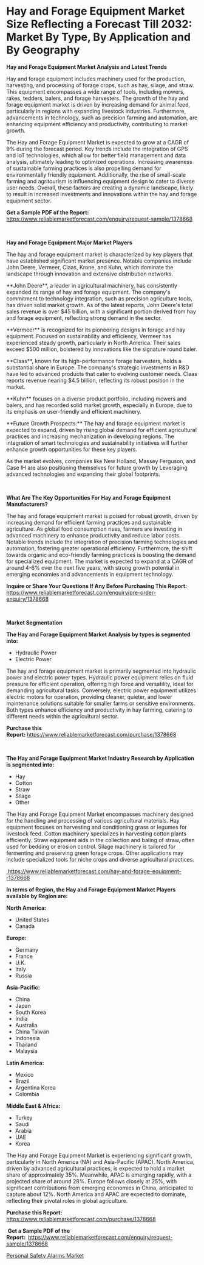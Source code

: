 <p><h1>Hay and Forage Equipment Market Size Reflecting a Forecast Till 2032: Market By Type, By Application and By Geography</h1></p><p><strong>Hay and Forage Equipment Market Analysis and Latest Trends</strong></p>
<p><p>Hay and forage equipment includes machinery used for the production, harvesting, and processing of forage crops, such as hay, silage, and straw. This equipment encompasses a wide range of tools, including mowers, rakes, tedders, balers, and forage harvesters. The growth of the hay and forage equipment market is driven by increasing demand for animal feed, particularly in regions with expanding livestock industries. Furthermore, advancements in technology, such as precision farming and automation, are enhancing equipment efficiency and productivity, contributing to market growth.</p><p>The Hay and Forage Equipment Market is expected to grow at a CAGR of 9% during the forecast period. Key trends include the integration of GPS and IoT technologies, which allow for better field management and data analysis, ultimately leading to optimized operations. Increasing awareness of sustainable farming practices is also propelling demand for environmentally friendly equipment. Additionally, the rise of small-scale farming and agritourism is influencing equipment design to cater to diverse user needs. Overall, these factors are creating a dynamic landscape, likely to result in increased investments and innovations within the hay and forage equipment sector.</p></p>
<p><strong>Get a Sample PDF of the Report:&nbsp;</strong> <a href="https://www.reliablemarketforecast.com/enquiry/request-sample/1378668?utm_campaign=2721&utm_medium=2&utm_source=Github&utm_content=ia&utm_term=08042025&utm_id=hay-and-forage-equipment">https://www.reliablemarketforecast.com/enquiry/request-sample/1378668</a></p>
<p>&nbsp;</p>
<p><strong>Hay and Forage Equipment Major Market Players</strong></p>
<p><p>The hay and forage equipment market is characterized by key players that have established significant market presence. Notable companies include John Deere, Vermeer, Claas, Krone, and Kuhn, which dominate the landscape through innovation and extensive distribution networks.</p><p>**John Deere**, a leader in agricultural machinery, has consistently expanded its range of hay and forage equipment. The company's commitment to technology integration, such as precision agriculture tools, has driven solid market growth. As of the latest reports, John Deere's total sales revenue is over $45 billion, with a significant portion derived from hay and forage equipment, reflecting strong demand in the sector.</p><p>**Vermeer** is recognized for its pioneering designs in forage and hay equipment. Focused on sustainability and efficiency, Vermeer has experienced steady growth, particularly in North America. Their sales exceed $500 million, bolstered by innovations like the signature round baler.</p><p>**Claas**, known for its high-performance forage harvesters, holds a substantial share in Europe. The company's strategic investments in R&D have led to advanced products that cater to evolving customer needs. Claas reports revenue nearing $4.5 billion, reflecting its robust position in the market.</p><p>**Kuhn** focuses on a diverse product portfolio, including mowers and balers, and has recorded solid market growth, especially in Europe, due to its emphasis on user-friendly and efficient machinery.</p><p>**Future Growth Prospects:** The hay and forage equipment market is expected to expand, driven by rising global demand for efficient agricultural practices and increasing mechanization in developing regions. The integration of smart technologies and sustainability initiatives will further enhance growth opportunities for these key players.</p><p>As the market evolves, companies like New Holland, Massey Ferguson, and Case IH are also positioning themselves for future growth by Leveraging advanced technologies and expanding their global footprints.</p></p>
<p>&nbsp;</p>
<p><strong>What Are The Key Opportunities For Hay and Forage Equipment Manufacturers?</strong></p>
<p><p>The hay and forage equipment market is poised for robust growth, driven by increasing demand for efficient farming practices and sustainable agriculture. As global food consumption rises, farmers are investing in advanced machinery to enhance productivity and reduce labor costs. Notable trends include the integration of precision farming technologies and automation, fostering greater operational efficiency. Furthermore, the shift towards organic and eco-friendly farming practices is boosting the demand for specialized equipment. The market is expected to expand at a CAGR of around 4-6% over the next five years, with strong growth potential in emerging economies and advancements in equipment technology.</p></p>
<p><strong>Inquire or Share Your Questions If Any Before Purchasing This Report:</strong> <a href="https://www.reliablemarketforecast.com/enquiry/pre-order-enquiry/1378668?utm_campaign=2721&utm_medium=2&utm_source=Github&utm_content=ia&utm_term=08042025&utm_id=hay-and-forage-equipment">https://www.reliablemarketforecast.com/enquiry/pre-order-enquiry/1378668</a></p>
<p>&nbsp;</p>
<p><strong>Market Segmentation</strong></p>
<p><strong>The Hay and Forage Equipment Market Analysis by types is segmented into:</strong></p>
<p><ul><li>Hydraulic Power</li><li>Electric Power</li></ul></p>
<p><p>The hay and forage equipment market is primarily segmented into hydraulic power and electric power types. Hydraulic power equipment relies on fluid pressure for efficient operation, offering high force and versatility, ideal for demanding agricultural tasks. Conversely, electric power equipment utilizes electric motors for operation, providing cleaner, quieter, and lower maintenance solutions suitable for smaller farms or sensitive environments. Both types enhance efficiency and productivity in hay farming, catering to different needs within the agricultural sector.</p></p>
<p><strong>Purchase this Report:&nbsp;</strong><a href="https://www.reliablemarketforecast.com/purchase/1378668?utm_campaign=2721&utm_medium=2&utm_source=Github&utm_content=ia&utm_term=08042025&utm_id=hay-and-forage-equipment">https://www.reliablemarketforecast.com/purchase/1378668</a></p>
<p>&nbsp;</p>
<p><strong>The Hay and Forage Equipment Market Industry Research by Application is segmented into:</strong></p>
<p><ul><li>Hay</li><li>Cotton</li><li>Straw</li><li>Silage</li><li>Other</li></ul></p>
<p><p>The Hay and Forage Equipment Market encompasses machinery designed for the handling and processing of various agricultural materials. Hay equipment focuses on harvesting and conditioning grass or legumes for livestock feed. Cotton machinery specializes in harvesting cotton plants efficiently. Straw equipment aids in the collection and baling of straw, often used for bedding or erosion control. Silage machinery is tailored for fermenting and preserving green forage crops. Other applications may include specialized tools for niche crops and diverse agricultural practices.</p></p>
<p><a href="https://www.reliablemarketforecast.com/hay-and-forage-equipment-r1378668?utm_campaign=2721&utm_medium=2&utm_source=Github&utm_content=ia&utm_term=08042025&utm_id=hay-and-forage-equipment">&nbsp;https://www.reliablemarketforecast.com/hay-and-forage-equipment-r1378668</a></p>
<p><strong>In terms of Region, the Hay and Forage Equipment Market Players available by Region are:</strong></p>
<p>
    <p> <strong> North America: </strong>
        <ul>
            <li>United States</li>
            <li>Canada</li>
        </ul>
        </p> 
    <p> <strong> Europe: </strong>
        <ul>
            <li>Germany</li>
            <li>France</li>
            <li>U.K.</li>
            <li>Italy</li>
            <li>Russia</li>
        </ul>
        </p> 
    <p> <strong> Asia-Pacific: </strong>
        <ul>
            <li>China</li>
            <li>Japan</li>
            <li>South Korea</li>
            <li>India</li>
            <li>Australia</li>
            <li>China Taiwan</li>
            <li>Indonesia</li>
            <li>Thailand</li>
            <li>Malaysia</li>
        </ul>
        </p> 
    <p> <strong> Latin America: </strong>
        <ul>
            <li>Mexico</li>
            <li>Brazil</li>
            <li>Argentina Korea</li>
            <li>Colombia</li>
        </ul>
        </p> 
    <p> <strong> Middle East & Africa: </strong>
        <ul>
            <li>Turkey</li>
            <li>Saudi</li>
            <li>Arabia</li>
            <li>UAE</li>
            <li>Korea</li>
        </ul>
    </p>
    </p>
<p><p>The Hay and Forage Equipment Market is experiencing significant growth, particularly in North America (NA) and Asia-Pacific (APAC). North America, driven by advanced agricultural practices, is expected to hold a market share of approximately 35%. Meanwhile, APAC is emerging rapidly, with a projected share of around 28%. Europe follows closely at 25%, with significant contributions from emerging economies in China, anticipated to capture about 12%. North America and APAC are expected to dominate, reflecting their pivotal roles in global agriculture.</p></p>
<p><strong>Purchase this Report: </strong><a href="https://www.reliablemarketforecast.com/purchase/1378668?utm_campaign=2721&utm_medium=2&utm_source=Github&utm_content=ia&utm_term=08042025&utm_id=hay-and-forage-equipment">https://www.reliablemarketforecast.com/purchase/1378668</a></p>
<p>&nbsp;<strong>Get a Sample PDF of the Report:&nbsp;&nbsp;</strong><a href="https://www.reliablemarketforecast.com/enquiry/request-sample/1378668?utm_campaign=2721&utm_medium=2&utm_source=Github&utm_content=ia&utm_term=08042025&utm_id=hay-and-forage-equipment">https://www.reliablemarketforecast.com/enquiry/request-sample/1378668</a></p>
<p><strong></strong></p>
<p><p><a href="https://github.com/chaturberville8181/Market-Research-Report-List-1/blob/main/personal-safety-alarms-market.md?utm_campaign=2721&utm_medium=2&utm_source=Github&utm_content=ia&utm_term=08042025&utm_id=hay-and-forage-equipment">Personal Safety Alarms Market</a></p></p>
